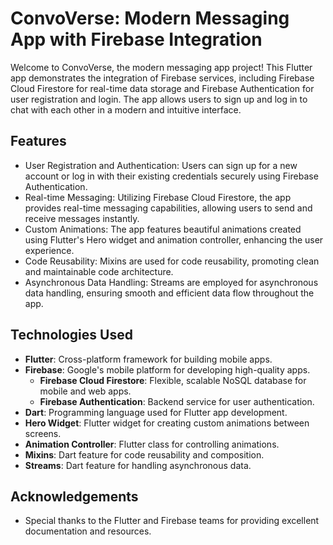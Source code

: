 # ConvoVerse: Modern Messaging App with Firebase Integration

Welcome to ConvoVerse, the modern messaging app project! This Flutter app demonstrates the integration of Firebase services, including Firebase Cloud Firestore for real-time data storage and Firebase Authentication for user registration and login. The app allows users to sign up and log in to chat with each other in a modern and intuitive interface.

## Features

- User Registration and Authentication: Users can sign up for a new account or log in with their existing credentials securely using Firebase Authentication.
- Real-time Messaging: Utilizing Firebase Cloud Firestore, the app provides real-time messaging capabilities, allowing users to send and receive messages instantly.
- Custom Animations: The app features beautiful animations created using Flutter's Hero widget and animation controller, enhancing the user experience.
- Code Reusability: Mixins are used for code reusability, promoting clean and maintainable code architecture.
- Asynchronous Data Handling: Streams are employed for asynchronous data handling, ensuring smooth and efficient data flow throughout the app.

## Technologies Used

- **Flutter**: Cross-platform framework for building mobile apps.
- **Firebase**: Google's mobile platform for developing high-quality apps.
  - **Firebase Cloud Firestore**: Flexible, scalable NoSQL database for mobile and web apps.
  - **Firebase Authentication**: Backend service for user authentication.
- **Dart**: Programming language used for Flutter app development.
- **Hero Widget**: Flutter widget for creating custom animations between screens.
- **Animation Controller**: Flutter class for controlling animations.
- **Mixins**: Dart feature for code reusability and composition.
- **Streams**: Dart feature for handling asynchronous data.

## Acknowledgements
- Special thanks to the Flutter and Firebase teams for providing excellent documentation and resources.
